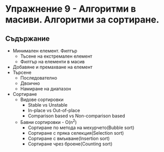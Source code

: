 # Упражнение 9 - Алгоритми в масиви. Алгоритми за сортиране.

## Съдържание

* Минимален елемент. Филтър
	* Тъсене на екстремален елемент
	* Филтър на елементи в масив
* Добавяне и премахване на елемент
* Търсене
	* Последователно
	* Двоично
	* Намиране на диапазон
* Сортиране
	* Видове сортировки
		* Stable vs Unstable
		* In-place vs Out-of-place
		* Comparison based vs Non-comparison based
	* Бавни сортировки - O(n<sup>2</sup>)
		* Сортиране по метода на мехурчето(Bubble sort)
		* Сортиране с пряка селекция(Selection sort)
		* Сортиране с вмъкване(Insertion sort)
		* Сортиране чрез броене(Counting sort)
